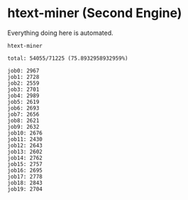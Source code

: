 # htext-miner (Second Engine)

Everything doing here is automated.

```
htext-miner

total: 54055/71225 (75.8932958932959%)

job0: 2967
job1: 2728
job2: 2559
job3: 2701
job4: 2989
job5: 2619
job6: 2693
job7: 2656
job8: 2621
job9: 2632
job10: 2676
job11: 2430
job12: 2643
job13: 2602
job14: 2762
job15: 2757
job16: 2695
job17: 2778
job18: 2843
job19: 2704
```